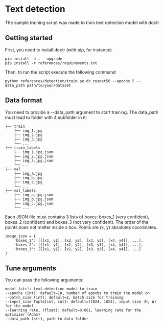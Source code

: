 # Text detection

The sample training script was made to train text detection model with doctr

## Getting started

First, you need to install doctr (with pip, for instance)

```shell
pip install -e . --upgrade
pip install -r references/requirements.txt
```

Then, to run the script execute the following command

```shell
python references/detection/train.py db_resnet50 --epochs 5 --data_path path/to/your/dataset
```

## Data format

You need to provide a --data_path argument to start training. 
The data_path must lead to folder with 4 subfolder in it:

```shell
├── train
    ├── img_1.jpg
    ├── img_2.jpg
    ├── img_3.jpg
    └── ...
├── train_labels
    ├── img_1.jpg.json
    ├── img_2.jpg.json
    ├── img_3.jpg.json
    └── ...
├── val                    
    ├── img_a.jpg
    ├── img_b.jpg
    ├── img_c.jpg
    └── ...
├── val_labels
    ├── img_a.jpg.json
    ├── img_b.jpg.json
    ├── img_c.jpg.json
    └── ...
```

Each JSON file must contains 3 lists of boxes: boxes_1 (very confident), boxes_2 (confident) and boxes_3 (not very confident).
The order of the points does not matter inside a box. Points are (x, y) absolutes coordinates.

```shell
image.json = {
    'boxes_1': [[[x1, y1], [x2, y2], [x3, y3], [x4, y4]], ...],
    'boxes_2': [[[x1, y1], [x2, y2], [x3, y3], [x4, y4]], ...],
    'boxes_3': [[[x1, y1], [x2, y2], [x3, y3], [x4, y4]], ...]
}
```

## Tune arguments

You can pass the following arguments:

```shell
model (str): text-detection model to train
--epochs (int): default=10, number of epochs to train the model on
--batch_size (int): default=2, batch size for training
--input_size Tuple[int, int]: default=(1024, 1024), input size (H, W) for the model
--learning_rate, (float): default=0.001, learning rate for the optimizer (Adam)
--data_path (str), path to data folder
```

